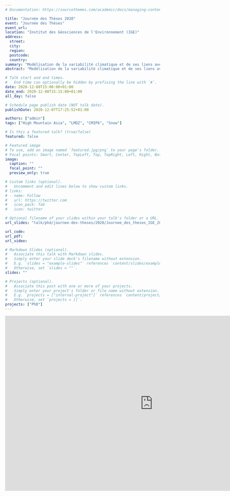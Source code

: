 ```yaml
---
# Documentation: https://sourcethemes.com/academic/docs/managing-content/

title: "Journée des Thèses 2020"
event: "Journée des Thèses"
event_url:
location: "Institut des Géosciences de l'Environnement (IGE)"
address:
  street:
  city:
  region:
  postcode:
  country:
summary: "Modélisation de la variabilité climatique et de ses liens avec la cryosphère dans les Hautes Montagnes d'Asie"
abstract: "Modélisation de la variabilité climatique et de ses liens avec la cryosphère dans les Hautes Montagnes d'Asie"

# Talk start and end times.
#   End time can optionally be hidden by prefixing the line with `#`.
date: 2020-12-08T15:00:00+01:00
date_end: 2020-12-08T15:15:00+01:00
all_day: false

# Schedule page publish date (NOT talk date).
publishDate: 2020-12-07T17:25:52+01:00

authors: ["admin"]
tags: ["High Mountain Asia", "LMDZ", "CMIP6", "Snow"]

# Is this a featured talk? (true/false)
featured: false

# Featured image
# To use, add an image named `featured.jpg/png` to your page's folder.
# Focal points: Smart, Center, TopLeft, Top, TopRight, Left, Right, BottomLeft, Bottom, BottomRight.
image:
  caption: ""
  focal_point: ""
  preview_only: true

# Custom links (optional).
#   Uncomment and edit lines below to show custom links.
# links:
# - name: Follow
#   url: https://twitter.com
#   icon_pack: fab
#   icon: twitter

# Optional filename of your slides within your talk's folder or a URL.
url_slides: "talk/phd/journee-des-theses/2020/Journee_des_theses_IGE_2020.pdf"

url_code:
url_pdf:
url_video:

# Markdown Slides (optional).
#   Associate this talk with Markdown slides.
#   Simply enter your slide deck's filename without extension.
#   E.g. `slides = "example-slides"` references `content/slides/example-slides.md`.
#   Otherwise, set `slides = ""`.
slides: ""

# Projects (optional).
#   Associate this post with one or more of your projects.
#   Simply enter your project's folder or file name without extension.
#   E.g. `projects = ["internal-project"]` references `content/project/deep-learning/index.md`.
#   Otherwise, set `projects = []`.
projects: ["PhD"]
---
```


<iframe src="https://docs.google.com/presentation/d/e/2PACX-1vTQRjIiXlFPr8OopMkcyXm2-tw_4jRrDNIXCbgY-nRoUmZWJxfHTk2pkJDlewP2QM2eBIsJkZkRN6Ym/embed?start=false&loop=false&delayms=3000" frameborder="0" width="960" height="569" allowfullscreen="true" mozallowfullscreen="true" webkitallowfullscreen="true"></iframe>
